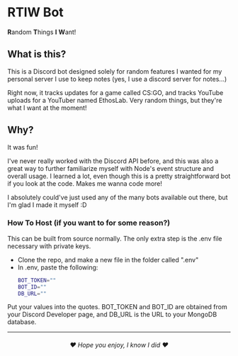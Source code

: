 # RTIW Bot
**R**andom **T**hings **I** **W**ant!

## What is this?
This is a Discord bot designed solely for random features I wanted
for my personal server I use to keep notes (yes, I use a discord server for notes...)

Right now, it tracks updates for a game called CS:GO, and tracks YouTube uploads for a 
YouTuber named EthosLab. Very random things, but they're what I want at the moment!

## Why?
It was fun!

I've never really worked with the Discord API before, and this was also a great way 
to further familiarize myself with Node's event structure and overall usage. I learned
a lot, even though this is a pretty straightforward bot if you look at the code. Makes me wanna code more!

I absolutely could've just used any of the many bots available out there, but I'm glad I made it myself :D

### How To Host (if you want to for some reason?)
This can be built from source normally. The only extra step is the .env file necessary with private keys.
- Clone the repo, and make a new file in the folder called ".env"
- In .env, paste the following:
    ```bash
    BOT_TOKEN=""
    BOT_ID=""
    DB_URL=""
    ```
Put your values into the quotes. BOT_TOKEN and BOT_ID are obtained from your Discord Developer page, and DB_URL is the URL to your MongoDB database.

---
<h6 align="center">❤️ Hope you enjoy, I know I did ❤️</h6>
